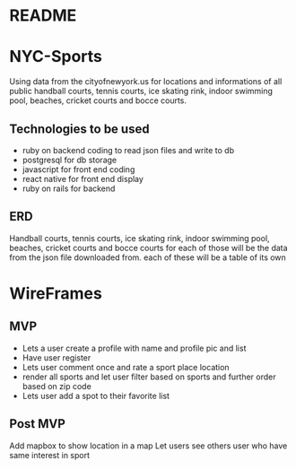 # README

# NYC-Sports

Using data from the cityofnewyork.us for locations and informations of all public handball courts, tennis courts, ice skating rink, indoor swimming pool, beaches, cricket courts and bocce courts.

## Technologies to be used
* ruby on backend coding to read json files and write to db
* postgresql for db storage
* javascript for front end coding
* react native for front end display
* ruby on rails for backend


## ERD
Handball courts, tennis courts, ice skating rink, indoor swimming pool, beaches, cricket courts and bocce courts
for each of those will be the data from the json file downloaded from. each of these will be a table of its own

# WireFrames


## MVP
* Lets a user create a profile with name and profile pic and list
* Have user register
* Lets user comment once and rate a sport place location
* render all sports and let user filter based on sports and further order based on zip code
* Lets user add a spot to their favorite list


## Post MVP
Add mapbox to show location in a map
Let users see others user who have same interest in sport
